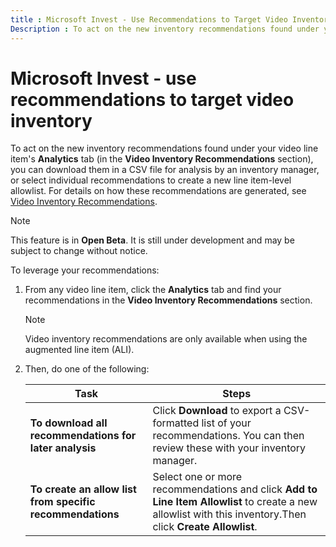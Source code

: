 ```yaml
---
title : Microsoft Invest - Use Recommendations to Target Video Inventory
Description : To act on the new inventory recommendations found under your video line item's Analytics tab, you can download them in a CSV file for analysis by an inventory manager, or select individual recommendations to create a new line item-level allowlist. 
---
```



# Microsoft Invest - use recommendations to target video inventory

To act on the new inventory recommendations found under your video line
item's **Analytics** tab (in the **Video Inventory Recommendations**
section), you can download them in a CSV file for analysis by an
inventory manager, or select individual recommendations to create a new
line item-level allowlist. For details on how these recommendations are
generated, see [Video Inventory Recommendations](video-inventory-recommendations.md).

> [!NOTE]
> This feature is in **Open Beta**. It is still under development and may be subject to change without notice.

To leverage your recommendations:

1. From any video line item, click the **Analytics** tab and find your recommendations in the **Video Inventory Recommendations** section.

   > [!NOTE]
   > Video inventory recommendations are only available when using the augmented line item (ALI).

1. Then, do one of the following:

   | Task | Steps |
   |---|---|
   | **To download all recommendations for later analysis** | Click **Download** to export a CSV-formatted list of your recommendations. You can then review these with your inventory manager. |
   | **To create an allow list from specific recommendations** | Select one or more recommendations and click **Add to Line Item Allowlist** to create a new allowlist with this inventory.Then click **Create Allowlist**. |
